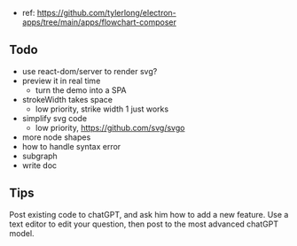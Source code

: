 - ref: https://github.com/tylerlong/electron-apps/tree/main/apps/flowchart-composer

## Todo

- use react-dom/server to render svg?
- preview it in real time
  - turn the demo into a SPA
- strokeWidth takes space
  - low priority, strike width 1 just works
- simplify svg code
  - low priority, https://github.com/svg/svgo
- more node shapes
- how to handle syntax error
- subgraph
- write doc

## Tips

Post existing code to chatGPT, and ask him how to add a new feature.
Use a text editor to edit your question, then post to the most advanced chatGPT model.

